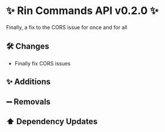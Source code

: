# ✨ Rin Commands API v0.2.0 ✨

Finally, a fix to the CORS issue for once and for all

## 🛠️ Changes

- Finally fix CORS issues

## ✨ Additions

## ➖ Removals

## ⬆️ Dependency Updates